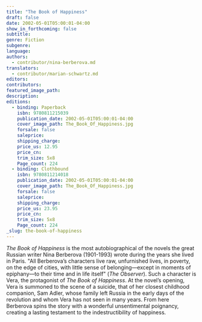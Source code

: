 ```yaml
---
title: "The Book of Happiness"
draft: false
date: 2002-05-01T05:00:01-04:00
show_in_forthcoming: false
subtitle:
genre: Fiction
subgenre:
language:
authors:
  - contributor/nina-berberova.md
translators:
  - contributor/marian-schwartz.md
editors:
contributors:
featured_image_path:
description:
editions:
  - binding: Paperback
    isbn: 9780811215039
    publication_date: 2002-05-01T05:00:01-04:00
    cover_image_path: The_Book_Of_Happiness.jpg
    forsale: false
    saleprice:
    shipping_charge:
    price_us: 12.95
    price_cn:
    trim_size: 5x8
    Page_count: 224
  - binding: Clothbound
    isbn: 9780811214018
    publication_date: 2002-05-01T05:00:01-04:00
    cover_image_path: The_Book_Of_Happiness.jpg
    forsale: false
    saleprice:
    shipping_charge:
    price_us: 23.95
    price_cn:
    trim_size: 5x8
    Page_count: 224
_slug: the-book-of-happiness
---
```


_The Book of Happiness_ is the most autobiographical of the novels the great Russian writer Nina Berberova (1901-1993) wrote during the years she lived in Paris. "All Berberova’s characters live raw, unfurnished lives, in poverty, on the edge of cities, with little sense of belonging––except in moments of epiphany––to their time and in life itself" (_The Observer_). Such a character is Vera, the protagonist of _The Book of Happiness_. At the novel’s opening, Vera is summoned to the scene of a suicide, that of her closest childhood companion, Sam Adler, whose family left Russia in the early days of the revolution and whom Vera has not seen in many years. From here Berberova spins the story with a wonderful unsentimental poignancy, creating a lasting testament to the indestructibility of happiness.

